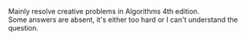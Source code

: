 Mainly resolve creative problems in Algorithms 4th edition.<br/>
Some answers are absent, it's either too hard or I can't understand the question.
